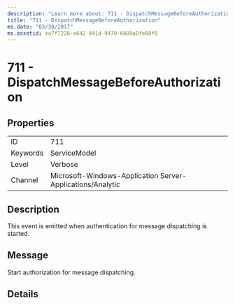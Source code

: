 ```yaml
---
description: "Learn more about: 711 - DispatchMessageBeforeAuthorization"
title: "711 - DispatchMessageBeforeAuthorization"
ms.date: "03/30/2017"
ms.assetid: ea7f7228-e642-441d-9470-6609a9fe08f0
---
```

# 711 - DispatchMessageBeforeAuthorization

## Properties  
  
|||  
|-|-|  
|ID|711|  
|Keywords|ServiceModel|  
|Level|Verbose|  
|Channel|Microsoft-Windows-Application Server-Applications/Analytic|  
  
## Description  

 This event is emitted when authentication for message dispatching is started.  
  
## Message  

 Start authorization for message dispatching.  
  
## Details
